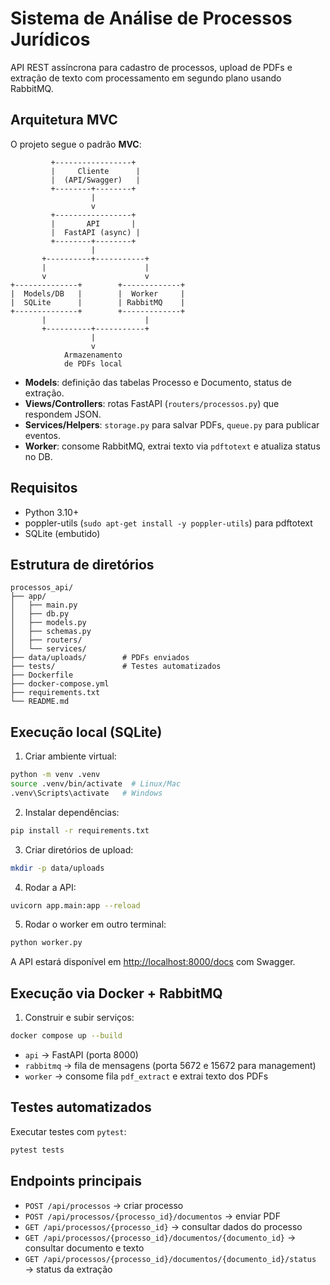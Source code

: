 # Sistema de Análise de Processos Jurídicos

API REST assíncrona para cadastro de processos, upload de PDFs e extração de texto com processamento em segundo plano usando RabbitMQ.

## Arquitetura MVC

O projeto segue o padrão **MVC**:

```
         +-----------------+
         |     Cliente      |
         |  (API/Swagger)   |
         +--------+--------+
                  |
                  v
         +-----------------+
         |       API       |
         |  FastAPI (async) |
         +--------+--------+
                  |
       +----------+-----------+
       |                      |
       v                      v
+--------------+        +-------------+
|  Models/DB   |        |  Worker     |
|  SQLite      |        | RabbitMQ    |
+--------------+        +-------------+
       |                      |
       +----------+-----------+
                  |
                  v
            Armazenamento
            de PDFs local
```
- **Models**: definição das tabelas Processo e Documento, status de extração.  
- **Views/Controllers**: rotas FastAPI (`routers/processos.py`) que respondem JSON.  
- **Services/Helpers**: `storage.py` para salvar PDFs, `queue.py` para publicar eventos.  
- **Worker**: consome RabbitMQ, extrai texto via `pdftotext` e atualiza status no DB.

## Requisitos

- Python 3.10+
- poppler-utils (`sudo apt-get install -y poppler-utils`) para pdftotext
- SQLite (embutido)

## Estrutura de diretórios

```
processos_api/
├── app/
│   ├── main.py
│   ├── db.py
│   ├── models.py
│   ├── schemas.py
│   ├── routers/
│   └── services/
├── data/uploads/        # PDFs enviados
├── tests/               # Testes automatizados
├── Dockerfile
├── docker-compose.yml
├── requirements.txt
└── README.md
```

## Execução local (SQLite)

1. Criar ambiente virtual:
```bash
python -m venv .venv
source .venv/bin/activate  # Linux/Mac
.venv\Scripts\activate   # Windows
```
2. Instalar dependências:
```bash
pip install -r requirements.txt
```
3. Criar diretórios de upload:
```bash
mkdir -p data/uploads
```
4. Rodar a API:
```bash
uvicorn app.main:app --reload
```
5. Rodar o worker em outro terminal:
```bash
python worker.py
```

A API estará disponível em [http://localhost:8000/docs](http://localhost:8000/docs) com Swagger.

## Execução via Docker + RabbitMQ

1. Construir e subir serviços:
```bash
docker compose up --build
```
- `api` → FastAPI (porta 8000)
- `rabbitmq` → fila de mensagens (porta 5672 e 15672 para management)
- `worker` → consome fila `pdf_extract` e extrai texto dos PDFs

## Testes automatizados

Executar testes com `pytest`:
```bash
pytest tests
```

## Endpoints principais

- `POST /api/processos` → criar processo
- `POST /api/processos/{processo_id}/documentos` → enviar PDF
- `GET /api/processos/{processo_id}` → consultar dados do processo
- `GET /api/processos/{processo_id}/documentos/{documento_id}` → consultar documento e texto
- `GET /api/processos/{processo_id}/documentos/{documento_id}/status` → status da extração
